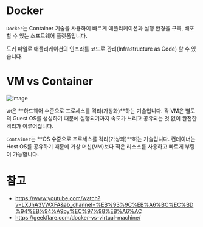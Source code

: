 # Docker

`Docker`는 Container 기술을 사용하여 빠르게 애플리케이션과 실행 환경을 구축, 배포할 수 있는 소프트웨어 플랫폼입니다. 

도커 파일로 애플리케이션의 인프라를 코드로 관리(Infrastructure as Code) 할 수 있습니다. 

# VM vs Container

![image](https://user-images.githubusercontent.com/53790137/157370205-f2036753-71ba-40e7-acaf-8fa992f45449.png)

`VM`은 **하드웨어 수준으로 프로세스를 격리(가상화)**하는 기술입니다. 각 VM은 별도의 Guest OS를 생성하기 때문에 실행되기까지 속도가 느리고 공유되는 것 없이 완전한 격리가 이루어집니다.

`Container`는 **OS 수준으로 프로세스를 격리(가상화)**하는 기술입니다. 컨테이너는 Host OS를 공유하기 때문에 가상 머신(VM)보다 적은 리소스를 사용하고 빠르게 부팅이 가능합니다.

# 참고
- https://www.youtube.com/watch?v=LXJhA3VWXFA&ab_channel=%EB%93%9C%EB%A6%BC%EC%BD%94%EB%94%A9by%EC%97%98%EB%A6%AC
- https://geekflare.com/docker-vs-virtual-machine/